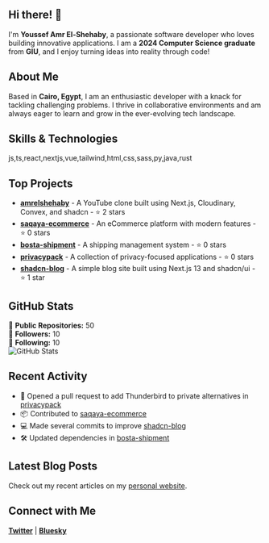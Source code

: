 ## Hi there! 👋

I'm **Youssef Amr El-Shehaby**, a passionate software developer who loves building innovative applications. I am a **2024 Computer Science graduate** from **GIU**, and I enjoy turning ideas into reality through code!

## About Me

Based in **Cairo, Egypt**, I am an enthusiastic developer with a knack for tackling challenging problems. I thrive in collaborative environments and am always eager to learn and grow in the ever-evolving tech landscape.

## Skills & Technologies

js,ts,react,nextjs,vue,tailwind,html,css,sass,py,java,rust

## Top Projects

- [**amrelshehaby**](https://github.com/monstajoe2002/nextvideo) - A YouTube clone built using Next.js, Cloudinary, Convex, and shadcn - ⭐ 2 stars
- [**saqaya-ecommerce**](https://github.com/monstajoe2002/saqaya-ecommerce) - An eCommerce platform with modern features - ⭐ 0 stars
- [**bosta-shipment**](https://github.com/monstajoe2002/bosta-shipment) - A shipping management system - ⭐ 0 stars
- [**privacypack**](https://github.com/monstajoe2002/privacypack) - A collection of privacy-focused applications - ⭐ 0 stars
- [**shadcn-blog**](https://github.com/monstajoe2002/shadcn-blog) - A simple blog site built using Next.js 13 and shadcn/ui - ⭐ 1 star

## GitHub Stats

🔭 **Public Repositories:** 50  
👥 **Followers:** 10  
👤 **Following:** 10  
![GitHub Stats](https://github-readme-stats.vercel.app/api?username=monstajoe2002&show_icons=true&theme=radical)

## Recent Activity

- 🌟 Opened a pull request to add Thunderbird to private alternatives in [privacypack](https://github.com/ente-io/privacypack/pull/41)    
- 📦 Contributed to [saqaya-ecommerce](https://github.com/monstajoe2002/saqaya-ecommerce)  
- 💻 Made several commits to improve [shadcn-blog](https://github.com/monstajoe2002/shadcn-blog)  
- 🛠️ Updated dependencies in [bosta-shipment](https://github.com/monstajoe2002/bosta-shipment)

## Latest Blog Posts

Check out my recent articles on my [personal website](https://youssef-elshehaby-portfolio.vercel.app/).

## Connect with Me

[**Twitter**](https://x.com/monstajoedev) |
[**Bluesky**](https://bsky.app/profile/monstajoe.bsky.social) 
